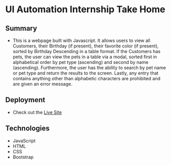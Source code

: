 # UI Automation Internship Take Home

## Summary
- This is a webpage built with Javascript. 
It allows users to view all Customers, their Birthday (if present), their favorite color (if present), sorted by Birthday Descending in a table format. 
If the Customers has pets, the user can view the pets in a table via a modal, sorted first in alphabetical order by pet type (ascending) and second by name (ascending). 
Furthermore, the user has the ability to search by pet name or pet type and return the results to the screen. 
Lastly, any entry that contains anything other than alphabetic characters are prohibited and are given an error message. 

## Deployment
- Check out the [Live Site](https://karengcecena.github.io/apixio_takehome/)

## Technologies
- JavaScript
- HTML
- CSS
- Bootstrap


